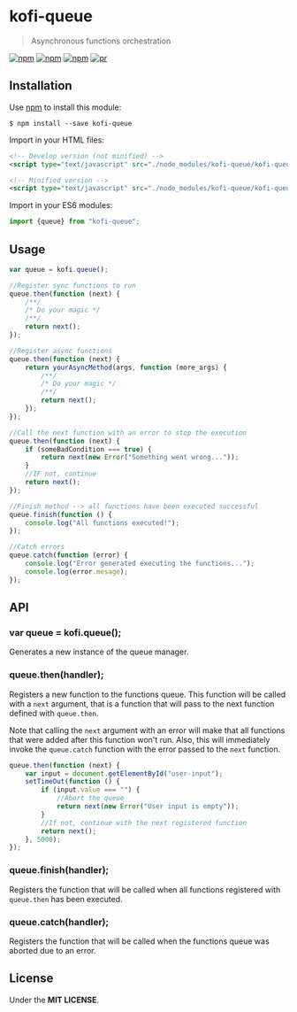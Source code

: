 # kofi-queue

> Asynchronous functions orchestration  

[![npm](https://img.shields.io/npm/v/kofi-queue.svg?style=flat-square)](https://www.npmjs.com/package/kofi-queue)
[![npm](https://img.shields.io/npm/dt/kofi-queue.svg?style=flat-square)](https://www.npmjs.com/package/kofi-queue)
[![npm](https://img.shields.io/npm/l/kofi-queue.svg?style=flat-square)](https://github.com/jmjuanes/kofi)
[![pr](https://img.shields.io/badge/PRs-welcome-brightgreen.svg?style=flat-square)]()

## Installation

Use [npm](https://npmjs.com) to install this module: 

```
$ npm install --save kofi-queue
```

Import in your HTML files:

```html
<!-- Develop version (not minified) -->
<script type="text/javascript" src="./node_modules/kofi-queue/kofi-queue.js"></script>

<!-- Minified version -->
<script type="text/javascript" src="./node_modules/kofi-queue/kofi-queue.min.js"></script>
```

Import in your ES6 modules:

```javascript
import {queue} from "kofi-queue";
```

## Usage

```javascript
var queue = kofi.queue();

//Register sync functions to run
queue.then(function (next) {
    /**/
    /* Do your magic */
    /**/
    return next();
});

//Register async functions 
queue.then(function (next) {
    return yourAsyncMethod(args, function (more_args) {
        /**/
        /* Do your magic */
        /**/
        return next();
    });
});

//Call the next function with an error to stop the execution
queue.then(function (next) {
    if (someBadCondition === true) {
        return next(new Error("Something went wrong..."));
    }
    //IF not, continue  
    return next();
});

//Finish method --> all functions have been executed successful
queue.finish(function () {
    console.log("All functions executed!");
});

//Catch errors
queue.catch(function (error) {
    console.log("Error generated executing the functions...");
    console.log(error.mesage);
});
```

## API

### var queue = kofi.queue();

Generates a new instance of the queue manager.

### queue.then(handler);

Registers a new function to the functions queue. This function will be called with a `next` argument, that is a function that will pass to the next function defined with `queue.then`.

Note that calling the `next` argument with an error will make that all functions that were added after this function won't run. Also, this will immediately invoke the `queue.catch` function with the error passed to the `next` function.

```javascript
queue.then(function (next) {
    var input = document.getElementById("user-input");
    setTimeOut(function () {
        if (input.value === "") {
            //Abort the queue
            return next(new Error("User input is empty"));
        } 
        //If not, continue with the next registered function
        return next();
    }, 5000);
});
```

### queue.finish(handler);

Registers the function that will be called when all functions registered with `queue.then` has been executed.

### queue.catch(handler);

Registers the function that will be called when the functions queue was aborted due to an error. 

## License

Under the **MIT LICENSE**.

